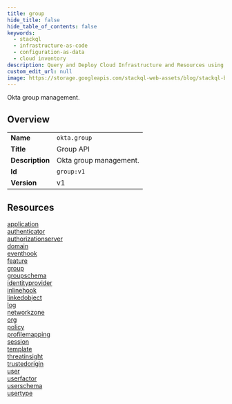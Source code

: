 ```yaml
---
title: group
hide_title: false
hide_table_of_contents: false
keywords:
  - stackql
  - infrastructure-as-code
  - configuration-as-data
  - cloud inventory
description: Query and Deploy Cloud Infrastructure and Resources using SQL
custom_edit_url: null
image: https://storage.googleapis.com/stackql-web-assets/blog/stackql-blog-post-featured-image.png
---
```

Okta group management.  
    

## Overview
<table><tbody>
<tr><td><b>Name</b></td><td><code>okta.group</code></td></tr>
<tr><td><b>Title</b></td><td>Group API</td></tr>
<tr><td><b>Description</b></td><td>Okta group management.</td></tr>
<tr><td><b>Id</b></td><td><code>group:v1</code></td></tr>
<tr><td><b>Version</b></td><td>v1</td></tr>
</tbody></table>

## Resources
<div class="row">
<div class="providerDocColumn">
<a href="/docs/providers/okta/group/application">application</a><br />
<a href="/docs/providers/okta/group/authenticator">authenticator</a><br />
<a href="/docs/providers/okta/group/authorizationserver">authorizationserver</a><br />
<a href="/docs/providers/okta/group/domain">domain</a><br />
<a href="/docs/providers/okta/group/eventhook">eventhook</a><br />
<a href="/docs/providers/okta/group/feature">feature</a><br />
<a href="/docs/providers/okta/group/group">group</a><br />
<a href="/docs/providers/okta/group/groupschema">groupschema</a><br />
<a href="/docs/providers/okta/group/identityprovider">identityprovider</a><br />
<a href="/docs/providers/okta/group/inlinehook">inlinehook</a><br />
<a href="/docs/providers/okta/group/linkedobject">linkedobject</a><br />
<a href="/docs/providers/okta/group/log">log</a><br />
</div>
<div class="providerDocColumn">
<a href="/docs/providers/okta/group/networkzone">networkzone</a><br />
<a href="/docs/providers/okta/group/org">org</a><br />
<a href="/docs/providers/okta/group/policy">policy</a><br />
<a href="/docs/providers/okta/group/profilemapping">profilemapping</a><br />
<a href="/docs/providers/okta/group/session">session</a><br />
<a href="/docs/providers/okta/group/template">template</a><br />
<a href="/docs/providers/okta/group/threatinsight">threatinsight</a><br />
<a href="/docs/providers/okta/group/trustedorigin">trustedorigin</a><br />
<a href="/docs/providers/okta/group/user">user</a><br />
<a href="/docs/providers/okta/group/userfactor">userfactor</a><br />
<a href="/docs/providers/okta/group/userschema">userschema</a><br />
<a href="/docs/providers/okta/group/usertype">usertype</a><br />
</div>
</div>
